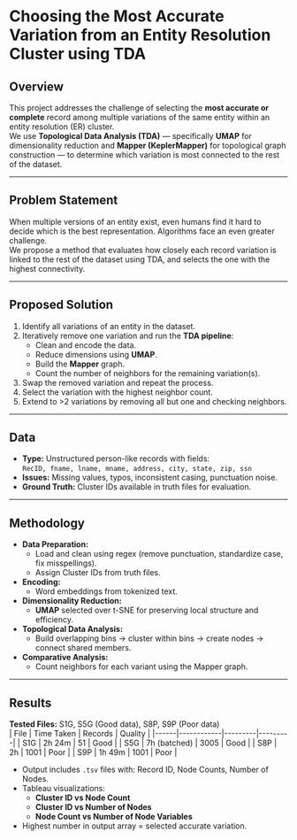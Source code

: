 # Choosing the Most Accurate Variation from an Entity Resolution Cluster using TDA

## Overview
This project addresses the challenge of selecting the **most accurate or complete** record among multiple variations of the same entity within an entity resolution (ER) cluster.  
We use **Topological Data Analysis (TDA)** — specifically **UMAP** for dimensionality reduction and **Mapper (KeplerMapper)** for topological graph construction — to determine which variation is most connected to the rest of the dataset.

---

## Problem Statement
When multiple versions of an entity exist, even humans find it hard to decide which is the best representation. Algorithms face an even greater challenge.  
We propose a method that evaluates how closely each record variation is linked to the rest of the dataset using TDA, and selects the one with the highest connectivity.

---

## Proposed Solution
1. Identify all variations of an entity in the dataset.
2. Iteratively remove one variation and run the **TDA pipeline**:
   - Clean and encode the data.
   - Reduce dimensions using **UMAP**.
   - Build the **Mapper** graph.
   - Count the number of neighbors for the remaining variation(s).
3. Swap the removed variation and repeat the process.
4. Select the variation with the highest neighbor count.
5. Extend to >2 variations by removing all but one and checking neighbors.

---

## Data
- **Type:** Unstructured person-like records with fields:  
  `RecID, fname, lname, mname, address, city, state, zip, ssn`
- **Issues:** Missing values, typos, inconsistent casing, punctuation noise.
- **Ground Truth:** Cluster IDs available in truth files for evaluation.

---

## Methodology
- **Data Preparation:**  
  - Load and clean using regex (remove punctuation, standardize case, fix misspellings).
  - Assign Cluster IDs from truth files.
- **Encoding:**  
  - Word embeddings from tokenized text.
- **Dimensionality Reduction:**  
  - **UMAP** selected over t-SNE for preserving local structure and efficiency.
- **Topological Data Analysis:**  
  - Build overlapping bins → cluster within bins → create nodes → connect shared members.
- **Comparative Analysis:**  
  - Count neighbors for each variant using the Mapper graph.

---

## Results
**Tested Files:** S1G, S5G (Good data), S8P, S9P (Poor data)  
| File | Time Taken | Records | Quality |
|------|------------|---------|---------|
| S1G  | 2h 24m     | 51      | Good    |
| S5G  | 7h (batched) | 3005   | Good    |
| S8P  | 2h         | 1001    | Poor    |
| S9P  | 1h 49m     | 1001    | Poor    |

- Output includes `.tsv` files with: Record ID, Node Counts, Number of Nodes.
- Tableau visualizations:
  - **Cluster ID vs Node Count**
  - **Cluster ID vs Number of Nodes**
  - **Node Count vs Number of Node Variables**
- Highest number in output array = selected accurate variation.


